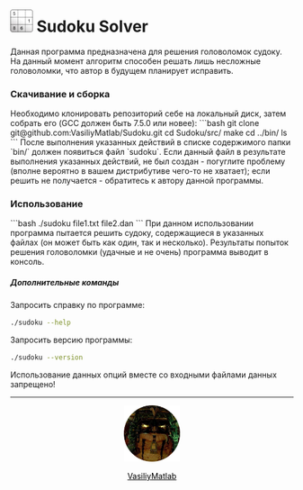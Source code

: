 <h1 align="left"><img src="figures/logo.jpg" width="40" alt="Sudoku Solver" v/> Sudoku Solver</h1>
Данная программа предназначена для решения головоломок судоку. На данный момент алгоритм способен решать лишь несложные головоломки, что автор в будущем планирует исправить.
<h3>Скачивание и сборка</h3>
Необходимо клонировать репозиторий себе на локальный диск, затем собрать его (GCC должен быть 7.5.0 или новее):
```bash
git clone git@github.com:VasiliyMatlab/Sudoku.git
cd Sudoku/src/
make
cd ../bin/
ls
```
После выполнения указанных действий в списке содержимого папки `bin/` должен появиться файл `sudoku`. Если данный файл в результате выполнения указанных действий, не был создан - погуглите проблему (вполне вероятно в вашем дистрибутиве чего-то не хватает); если решить не получается - обратитесь к автору данной программы.
<h3>Использование</h3>
```bash
./sudoku file1.txt file2.dan
```
При данном использовании программа пытается решить судоку, содержащиеся в указанных файлах (он может быть как один, так и несколько). Результаты попыток решения головоломки (удачные и не очень) программа выводит в консоль.
<h5>Дополнительные команды</h5>

Запросить справку по программе:
```bash
./sudoku --help
```
Запросить версию программы:
```bash
./sudoku --version
```
Использование данных опций вместе со входными файлами данных запрещено!
***
<p align="center"><a href="https://github.com/VasiliyMatlab"><img src="figures/profile.jpg" width="100" alt="VasiliyMatlab" /></a></p>
<p align="center"><a href="https://github.com/VasiliyMatlab" style="color: #000000">VasiliyMatlab</a></p>